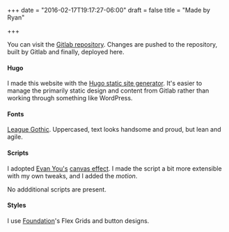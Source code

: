 +++
date = "2016-02-17T19:17:27-06:00"
draft = false
title = "Made by Ryan"

+++

You can visit the [Gitlab repository](https://gitlab.com/ryanmr/ryanrampersad.com). Changes are pushed to the repository, built by Gitlab and finally, deployed here.

#### Hugo

I made this website with the [Hugo static site generator](https://gohugo.io). It's easier to manage the primarily static design and content from Gitlab rather than working through something like WordPress.

#### Fonts

[League Gothic](https://www.theleagueofmoveabletype.com/league-gothic). Uppercased, text looks handsome and proud, but lean and agile.

#### Scripts

I adopted [Evan You's](http://evanyou.me/) [canvas effect](https://gist.github.com/ryanmr/205ef4297e7821fad088). I made the script a bit more extensible with my own tweaks, and I added the _motion_.

No addditional scripts are present.

#### Styles

I use [Foundation](http://foundation.zurb.com/)'s Flex Grids and button designs.